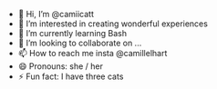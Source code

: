 - 👋 Hi, I’m @camiicatt
- 👀 I’m interested in creating wonderful experiences 
- 🌱 I’m currently learning Bash
- 💞️ I’m looking to collaborate on ...
- 📫 How to reach me insta @camillelhart
- 😄 Pronouns: she / her
- ⚡ Fun fact: I have three cats

<!---
camiicatt/camiicatt is a ✨ special ✨ repository because its `README.md` (this file) appears on your GitHub profile.
You can click the Preview link to take a look at your changes.
--->

